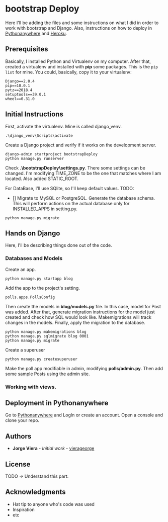 # bootstrap Deploy

Here I'll be adding the files and some instructions on what I did in order to work with bootstrap and Django. Also, instructions on how to deploy in [Pythonanywhere](https://wwww.pythonanywhere.com) and [Heroku](https://www.heroku.com/).

## Prerequisites
Basically, I installed Python and Virtualenv on my computer. After that, created a virtualenv and installed with **pip** some packages. This is the `pip list` for mine. You could, basically, copy it to your virtualenv:
```
Django==2.0.4
pip==10.0.1
pytz==2018.4
setuptools==39.0.1
wheel==0.31.0
```
## Initial Instructions
First, activate the virtualenv. Mine is called django_venv.
```
.\django_venv\Scripts\activate
```
Create a Django project and verify if it works on the development server.
```
django-admin startproject bootstrapDeploy
python manage.py runserver
```
Check **.\bootstrapDeploy\settings.py**. There some settings can be changed. I'm modifying TIME_ZONE to be the one that matches where I am located. Also added STATIC_ROOT.

For DataBase, I'll use SQlite, so I'll keep default values.
TODO:
- [] Migrate to MySQL or PostgreSQL.
Generate the database schema. This will perform actions on the actual database only for INSTALLED_APPS in setting.py.
```
python manage.py migrate
```

## Hands on Django
Here, I'll be describing things done out of the code.

### Databases and Models
Create an app.
```
python manage.py startapp blog
```
Add the app to the project's setting.
```
polls.apps.PollsConfig
```
Then create the models in **blog/models.py** file. In this case, model for Post was added. After that, generate migration instructions for the model just created and check how SQL would look like. Makemigrations will track changes in the models. Finally, apply the migration to the database.
```
python manage.py makemigrations blog
python manage.py sqlmigrate blog 0001
python manage.py migrate
```
Create a superuser
```
python manage.py createsuperuser
```
Make the poll app modifiable in admin, modifying **polls/admin.py**. Then add some sample Posts using the admin site.

### Working with views.


## Deployment in Pythonanywhere
Go to [Pythonanywhere](https://wwww.pythonanywhere.com) and LogIn or create an account. Open a console and clone your repo.

## Authors
* **Jorge Viera** - *Initial work* - [vierageorge](https://github.com/Vierageorge)

## License
TODO -> Understand this part.

## Acknowledgments

* Hat tip to anyone who's code was used
* Inspiration
* etc
